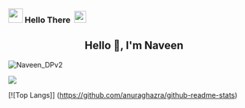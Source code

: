 <!--
**Naveen-nk1/Naveen-nk1** is a ✨ _special_ ✨ repository because its `README.md` (this file) appears on your GitHub profile.
Here are some ideas to get you started:
- 🔭 I’m currently working on ...
- 🌱 I’m currently learning ...
- 👯 I’m looking to collaborate on ...
- 🤔 I’m looking for help with ...
- 💬 Ask me about ...
- 📫 How to reach me: ...
- 😄 Pronouns: ...
- ⚡ Fun fact: ...
-->
### <img src="https://github.com/TheDudeThatCode/TheDudeThatCode/blob/master/Assets/Hi.gif" width="29px"> Hello There &nbsp;<img src="https://github.com/TheDudeThatCode/TheDudeThatCode/blob/master/Assets/headbang.gif" width="24px"><br>
<h2 align="center">Hello 👋, I'm Naveen</h2>

![Naveen_DPv2](https://user-images.githubusercontent.com/71399635/123496233-a1774300-d644-11eb-801c-4a4b73621ba3.jpg)

<img align="center" src="https://komarev.com/ghpvc/?username=Naveen-nk1&style=flat-square" />

[![Top Langs]] (https://github.com/anuraghazra/github-readme-stats)

